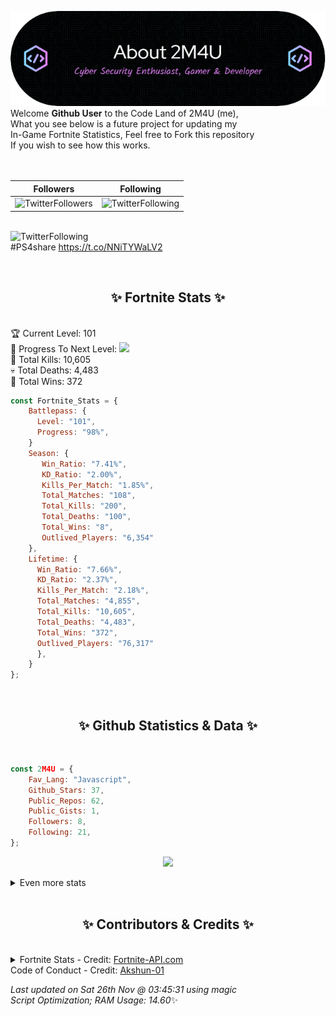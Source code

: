 
  ![Header](./src/github-banner.png)
  <br>
  Welcome **Github User** to the Code Land of 2M4U (me),<br>
  What you see below is a future project for updating my<br>
  In-Game Fortnite Statistics, Feel free to Fork this repository<br>
  If you wish to see how this works.
  <br><br>
  <br>
  
  | Followers  | Following |
  | ---------- |:---------:|
  | ![TwitterFollowers](https://img.shields.io/badge/Twitter%20Followers-78-blue)  | ![TwitterFollowing](https://img.shields.io/badge/Twitter%20Following-235-blue)  |


  <br>![TwitterFollowing](https://img.shields.io/badge/Latest%20Tweet--blue)<br>
  #PS4share https://t.co/NNiTYWaLV2
   
  <br><h2 align="center"> ✨ Fortnite Stats ✨</h2><br>
  🏆 Current Level: 101<br>
  🎉 Progress To Next Level: ![](https://geps.dev/progress/98)<br>
  🎯 Total Kills: 10,605<br>
  💀 Total Deaths: 4,483<br>
  👑 Total Wins: 372<br>

```js
const Fortnite_Stats = {
    Battlepass: {
      Level: "101",
      Progress: "98%",    
    }
    Season: { 
       Win_Ratio: "7.41%",
       KD_Ratio: "2.00%",
       Kills_Per_Match: "1.85%",
       Total_Matches: "108",
       Total_Kills: "200",
       Total_Deaths: "100",
       Total_Wins: "8",
       Outlived_Players: "6,354"
    },
    Lifetime: {
      Win_Ratio: "7.66%",
      KD_Ratio: "2.37%",
      Kills_Per_Match: "2.18%",
      Total_Matches: "4,855",
      Total_Kills: "10,605",
      Total_Deaths: "4,483",
      Total_Wins: "372",
      Outlived_Players: "76,317"
      },
    }
}; 
```


<br><h2 align="center"> ✨ Github Statistics & Data ✨</h2><br>

```js
const 2M4U = {
    Fav_Lang: "Javascript",
    Github_Stars: 37,
    Public_Repos: 62,
    Public_Gists: 1,
    Followers: 8,
    Following: 21,
}; 
```

<p align="center">
<img src="https://github-readme-streak-stats.herokuapp.com/?user=2M4U&theme=tokyonight">
</p>
<details>
  <summary>
      Even more stats
  </summary>
  <p align="center">
    <img src="https://github-profile-trophy.vercel.app/?username=2M4U&theme=dracula">
    <img src="https://github-readme-stats.vercel.app/api?username=2M4U&theme=tokyonight&count_private=true&show_icons=true&include_all_commits=true">
  </p>
</details>
<br><h2 align="center"> ✨ Contributors & Credits ✨</h2><br>
<details>
  <summary>
      Fortnite Stats - Credit: <a href="https://fortnite-api.com/?utm_source=github.com/2M4U/2M4U">Fortnite-API.com</a><br>
      Code of Conduct - Credit: <a href="https://github.com/Akshun-01">Akshun-01</a>
  </summary>
</details>

<!-- Last updated on Sat Nov 26 2022 03:45:31 GMT+0000 (Coordinated Universal Time) ;-;-->
<i>Last updated on  Sat 26th Nov @ 03:45:31 using magic<br>
Script Optimization; RAM Usage: 14.60</i>✨
